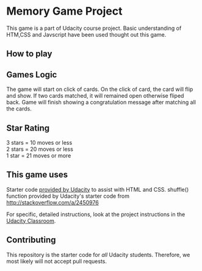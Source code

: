 # Memory Game Project
This game is a part of Udacity course project. Basic understanding of HTM,CSS and Javscript have been used thought out this game.

## How to play

## Games Logic
The game will start on click of cards. On the click of card, the card will flip and show. If two cards matched, it will remained open otherwise fliped back.
Game will finish showing a congratulation message after matching all the cards.

## Star Rating
 3 stars = 10 moves or less  
 2 stars = 20 moves or less  
 1 star = 21 moves or more

## This game uses

Starter code [provided by Udacity](https://github.com/udacity/fend-project-memory-game) to assist with HTML and CSS.
shuffle() function provided by Udacity's starter code from http://stackoverflow.com/a/2450976

For specific, detailed instructions, look at the project instructions in the [Udacity Classroom](https://classroom.udacity.com/me).

## Contributing

This repository is the starter code for _all_ Udacity students. Therefore, we most likely will not accept pull requests.

